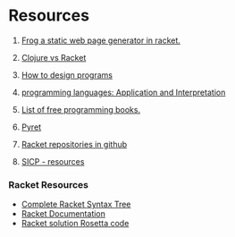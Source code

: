 Resources
=============
1. [Frog a static web page generator in racket.](https://github.com/greghendershott/frog)

2. [Clojure vs Racket](http://programming-puzzler.blogspot.com/2010/08/racket-vs-clojure.html)

3. [How to design programs](http://www.ccs.neu.edu/home/matthias/HtDP2e/index.html)

4. [programming languages: Application and Interpretation](http://cs.brown.edu/courses/cs173/2012/book/index.html)

5. [List of free programming books.](http://resrc.io/list/10/list-of-free-programming-books/#racket)

6. [Pyret](http://www.pyret.org/#examples)

7. [Racket repositories in github](https://github.com/trending?l=racket)

8. [SICP - resources](http://www.billthelizard.com/2009/10/sicp-challenge.html)


### Racket Resources

- [Complete Racket Syntax Tree](http://docs.racket-lang.org/htdp-langs/advanced.html?q=local#%28form._%28%28lib._lang%2Fhtdp-advanced..rkt%29._lambda%29%29)
- [Racket Documentation](http://docs.racket-lang.org/)
- [Racket solution Rosetta code](http://rosettacode.org/wiki/Category:Racket)
